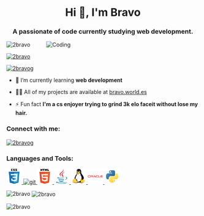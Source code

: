 <h1 align="center">Hi 👋, I'm Bravo</h1>
<h3 align="center">A passionate of code currently studying web development.</h3>
<img align="right" alt="Coding" width="400" src="file:///C:/Users/Bravo/Downloads/_46a25f79-3c7e-4cc6-bb83-22452242541f.jpg"
<p align="left"> <img src="https://komarev.com/ghpvc/?username=2bravo&label=Profile%20views&color=0e75b6&style=flat" alt="2bravo" /> </p>

<p align="left"> <a href="https://github.com/ryo-ma/github-profile-trophy"><img src="https://github-profile-trophy.vercel.app/?username=2bravo" alt="2bravo" /></a> </p>

<p align="left"> <a href="https://twitter.com/2bravog" target="blank"><img src="https://img.shields.io/twitter/follow/2bravog?logo=twitter&style=for-the-badge" alt="2bravog" /></a> </p>

- 🌱 I’m currently learning **web development**

- 👨‍💻 All of my projects are available at [bravo.world.es](bravo.world.es)

- ⚡ Fun fact **I'm a cs enjoyer trying to grind 3k elo faceit without lose my hair.**

<h3 align="left">Connect with me:</h3>
<p align="left">
<a href="https://twitter.com/2bravog" target="blank"><img align="center" src="https://raw.githubusercontent.com/rahuldkjain/github-profile-readme-generator/master/src/images/icons/Social/twitter.svg" alt="2bravog" height="30" width="40" /></a>
</p>

<h3 align="left">Languages and Tools:</h3>
<p align="left"> <a href="https://www.w3schools.com/css/" target="_blank" rel="noreferrer"> <img src="https://raw.githubusercontent.com/devicons/devicon/master/icons/css3/css3-original-wordmark.svg" alt="css3" width="40" height="40"/> </a> <a href="https://git-scm.com/" target="_blank" rel="noreferrer"> <img src="https://www.vectorlogo.zone/logos/git-scm/git-scm-icon.svg" alt="git" width="40" height="40"/> </a> <a href="https://www.w3.org/html/" target="_blank" rel="noreferrer"> <img src="https://raw.githubusercontent.com/devicons/devicon/master/icons/html5/html5-original-wordmark.svg" alt="html5" width="40" height="40"/> </a> <a href="https://www.java.com" target="_blank" rel="noreferrer"> <img src="https://raw.githubusercontent.com/devicons/devicon/master/icons/java/java-original.svg" alt="java" width="40" height="40"/> </a> <a href="https://www.linux.org/" target="_blank" rel="noreferrer"> <img src="https://raw.githubusercontent.com/devicons/devicon/master/icons/linux/linux-original.svg" alt="linux" width="40" height="40"/> </a> <a href="https://www.oracle.com/" target="_blank" rel="noreferrer"> <img src="https://raw.githubusercontent.com/devicons/devicon/master/icons/oracle/oracle-original.svg" alt="oracle" width="40" height="40"/> </a> <a href="https://www.python.org" target="_blank" rel="noreferrer"> <img src="https://raw.githubusercontent.com/devicons/devicon/master/icons/python/python-original.svg" alt="python" width="40" height="40"/> </a> </p>

<p><img align="left" src="https://github-readme-stats.vercel.app/api/top-langs?username=2bravo&show_icons=true&locale=en&layout=compact" alt="2bravo" /></p>

<p>&nbsp;<img align="center" src="https://github-readme-stats.vercel.app/api?username=2bravo&show_icons=true&locale=en" alt="2bravo" /></p>

<p><img align="center" src="https://github-readme-streak-stats.herokuapp.com/?user=2bravo&" alt="2bravo" /></p>
